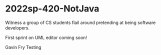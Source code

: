 # 2022sp-420-NotJava

Witness a group of CS students flail around pretending at being software developers.

First sprint on UML editor coming soon!

Gavin Fry Testing
